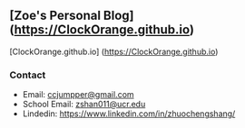 ## [Zoe's Personal Blog] (https://ClockOrange.github.io)
[ClockOrange.github.io] (https://ClockOrange.github.io)

### Contact

- Email: ccjumpper@gmail.com
- School Email: zshan011@ucr.edu
- Lindedin: https://www.linkedin.com/in/zhuochengshang/
